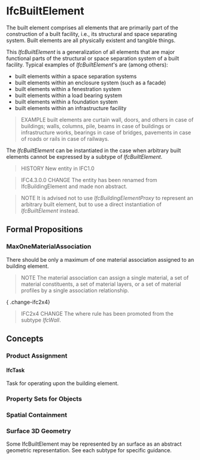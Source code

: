 # IfcBuiltElement

The built element comprises all elements that are primarily part of the construction of a built facility, i.e., its structural and space separating system. Built elements are all physically existent and tangible things.

This _IfcBuiltElement_ is a generalization of all elements that are major functional parts of the structural or space separation system of a built facility. Typical examples of _IfcBuiltElement_'s are (among others):

* built elements within a space separation systems
* built elements within an enclosure system (such as a facade)
* built elements within a fenestration system
* built elements within a load bearing system
* built elements within a foundation system
* built elements within an infrastructure facility

> EXAMPLE  built elements are curtain wall, doors, and others in case of buildings; walls, columns, pile, beams in case of buildings or infrastructure works, bearings in case of bridges, pavements in case of roads or rails in case of railways.

The _IfcBuiltElement_ can be instantiated in the case when arbitrary built elements cannot be expressed by a subtype of _IfcBuiltElement_.

> HISTORY  New entity in IFC1.0

> IFC4.3.0.0 CHANGE  The entity has been renamed from IfcBuildingElement and made non abstract.

> NOTE  It is advised not to use _IfcBuildingElementProxy_ to represent an arbitrary built element, but to use a direct instantiation of _IfcBuiltElement_ instead.

## Formal Propositions

### MaxOneMaterialAssociation
There should be only a maximum of one material association assigned to an building element.
> NOTE  The material association can assign a single material, a set of material constituents, a set of material layers, or a set of material profiles by a single association relationship.

{ .change-ifc2x4}
> IFC2x4 CHANGE The where rule has been promoted from the subtype _IfcWall_.

## Concepts

### Product Assignment



#### IfcTask

Task for operating upon the building element.

### Property Sets for Objects



### Spatial Containment



### Surface 3D Geometry

Some IfcBuiltElement may be represented by an surface as an abstract geometric representation. See each subtype for specific guidance.

